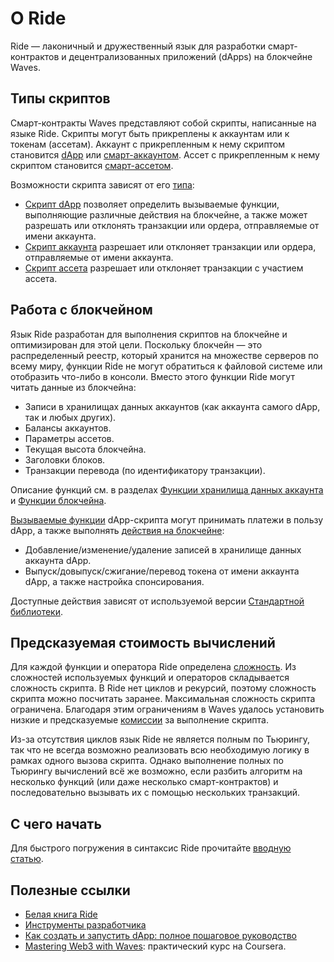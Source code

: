 # О Ride

Ride — лаконичный и дружественный язык для разработки смарт-контрактов и децентрализованных приложений (dApps) на блокчейне Waves.

## Типы скриптов

Смарт-контракты Waves представляют собой скрипты, написанные на языке Ride. Скрипты могут быть прикреплены к аккаунтам или к токенам (ассетам). Аккаунт с прикрепленным к нему скриптом становится [dApp](/ru/building-apps/smart-contracts/what-is-a-dapp) или [смарт-аккаунтом](/ru/building-apps/smart-contracts/smart-account). Ассет с прикрепленным к нему скриптом становится [смарт-ассетом](/ru/building-apps/smart-contracts/what-is-smart-asset).

Возможности скрипта зависят от его [типа](/ru/ride/script/):
* [Скрипт dApp](/ru/ride/script/script-types/dapp-script) позволяет определить вызываемые функции, выполняющие различные действия на блокчейне, а также может разрешать или отклонять транзакции или ордера, отправляемые от имени аккаунта.
* [Скрипт аккаунта](/ru/ride/script/script-types/account-script) разрешает или отклоняет транзакции или ордера, отправляемые от имени аккаунта.
* [Скрипт ассета](/ru/ride/script/script-types/asset-script) разрешает или отклоняет транзакции с участием ассета.

## Работа с блокчейном

Язык Ride разработан для выполнения скриптов на блокчейне и оптимизирован для этой цели. Поскольку блокчейн — это распределенный реестр, который хранится на множестве серверов по всему миру, функции Ride не могут обратиться к файловой системе или отобразить что-либо в консоли. Вместо этого функции Ride могут читать данные из блокчейна:

* Записи в хранилищах данных аккаунтов (как аккаунта самого dApp, так и любых других).
* Балансы аккаунтов.
* Параметры ассетов.
* Текущая высота блокчейна.
* Заголовки блоков.
* Транзакции перевода (по идентификатору транзакции).

Описание функций см. в разделах [Функции хранилища данных аккаунта](/ru/ride/functions/built-in-functions/account-data-storage-functions) и [Функции блокчейна](/ru/ride/functions/built-in-functions/blockchain-functions).

[Вызываемые функции](/ru/ride/functions/callable-function) dApp-скрипта могут принимать платежи в пользу dApp, а также выполнять [действия на блокчейне](/ru/ride/structures/script-actions/readme):

* Добавление/изменение/удаление записей в хранилище данных аккаунта dApp.
* Выпуск/довыпуск/сжигание/перевод токена от имени аккаунта dApp, а также настройка спонсирования.

Доступные действия зависят от используемой версии [Стандартной библиотеки](/ru/ride/script/standard-library). 

## Предсказуемая стоимость вычислений

Для каждой функции и оператора Ride определена [сложность](/ru/ride/base-concepts/complexity). Из сложностей используемых функций и операторов складывается сложность скрипта. В Ride нет циклов и рекурсий, поэтому сложность скрипта можно посчитать заранее. Максимальная сложность скрипта ограничена. Благодаря этим ограничениям в Waves удалось установить низкие и предсказуемые [комиссии](/ru/blockchain/transaction/transaction-fee) за выполнение скрипта.

Из-за отсутствия циклов язык Ride не является полным по Тьюрингу, так что не всегда возможно реализовать всю необходимую логику в рамках одного вызова скрипта. Однако выполнение полных по Тьюрингу вычислений всё же возможно, если разбить алгоритм на несколько функций (или даже несколько смарт-контрактов) и последовательно вызывать их с помощью нескольких транзакций.

## С чего начать

Для быстрого погружения в синтаксис Ride прочитайте [вводную статью](/ru/ride/getting-started).

## Полезные ссылки

* [Белая книга Ride](https://wavesprotocol.org/files/docs/white_paper_waves_smart_contracts.pdf)
* [Инструменты разработчика](/ru/building-apps/smart-contracts/tools/)
* [Как создать и запустить dApp: полное пошаговое руководство](/ru/building-apps/smart-contracts/writing-dapps)
* [Mastering Web3 with Waves](https://www.coursera.org/learn/mastering-web3-waves): практический курс на Coursera.
